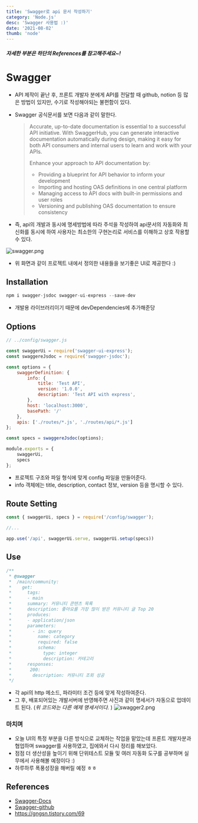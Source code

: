 ```yaml
---
title: 'Swagger로 api 문서 작성하기'
category: 'Node.js'
desc: 'Swagger 사용법 :)'
date: '2021-08-02'
thumb: 'node'
---
```


##### *자세한 부분은 하단의 References를 참고해주세요~!*

# Swagger
- API 제작이 끝난 후, 프론트 개발자 분에게 API를 전달할 때 github, notion 등 많은 방법이 있지만, 수기로 작성해야되는 불편함이 있다.
- Swagger 공식문서를 보면 다음과 같이 말한다.
  
  >  Accurate, up-to-date documentation is essential to a successful API initiative. With SwaggerHub, you can generate interactive documentation automatically during design, making it easy for both API consumers and internal users to learn and work with your APIs.
  >
  >  Enhance your approach to API documentation by: 
  >  - Providing a blueprint for API behavior to inform your development
  >  - Importing and hosting OAS definitions in one central platform 
  >  - Managing access to API docs with built-in permissions and user roles 
  >  - Versioning and publishing OAS documentation to ensure consistency

- 즉, api의 개발과 동시에 명세방법에 따라 주석을 작성하여 api문서의 자동화와 최신화를 동시에 하여 사용자는 최소한의 구현논리로 서비스를 이해하고 상호 작용할 수 있다.

![swagger.png](https://raw.githubusercontent.com/woolarinet/blog_content/main/images/Node.js/swagger/1.png)
- 위 화면과 같이 프로젝트 내에서 정의한 내용들을 보기좋은 UI로 제공한다 :)

## Installation

``` javascript
npm i swagger-jsdoc swagger-ui-express --save-dev
```
- 개발용 라이브러리이기 때문에 devDependencies에 추가해준당

## Options

``` javascript
// ../config/swagger.js

const swaggerUi = require('swagger-ui-express');
const swaggereJsdoc = require('swagger-jsdoc');

const options = {
    swaggerDefinition: {
        info: {
            title: 'Test API',
            version: '1.0.0',
            description: 'Test API with express',
        },
        host: 'localhost:3000',
        basePath: '/'
    },
    apis: ['./routes/*.js', './routes/api/*.js']
};

const specs = swaggereJsdoc(options);

module.exports = {
    swaggerUi,
    specs
};
```
- 프로젝트 구조와 파일 형식에 맞게 config 파일을 만들어준다.
- info 객체에는 title, description, contact 정보, version 등을 명시할 수 있다.

## Route Setting

``` javascript
const { swaggerUi, specs } = require('/config/swagger');

//...

app.use('/api', swaggerUi.serve, swaggerUi.setup(specs))
```

## Use

``` javascript
/**
 * @swagger
 *  /main/community:
 *    get:
 *      tags:
 *      - main
 *      summary: 커뮤니티 콘텐츠 목록
 *      description: 좋아요를 가장 많이 받은 커뮤니티 글 Top 20
 *      produces:
 *      - application/json
 *      parameters:
 *        - in: query
 *          name: category
 *          required: false
 *          schema:
 *            type: integer
 *            description: 카테고리
 *      responses:
 *       200:
 *        description: 커뮤니티 조회 성공
 */
```
- 각 api의 http 메소드, 파라미터 조건 등에 맞게 작성하여준다.
- 그 후, 배포되어있는 개발서버에 반영해주면 사진과 같이 명세서가 자동으로 업데이트 된다. (*위 코드와는 다른 예제 명세서이다.* )
  ![swagger2.png](https://raw.githubusercontent.com/woolarinet/blog_content/main/images/Node.js/swagger/2.png)

### 마치며
- 오늘 UI의 특정 부분을 다른 방식으로 교체하는 작업을 맡았는데 프론트 개발자분과 협업하며 swagger를 사용하였고, 집에와서 다시 정리를 해보았다.
- 점점 더 생산성을 높이기 위해 단위테스트 모듈 및 여러 자동화 도구를 공부하며 실무에서 사용해볼 예정이다 :)
- 하루하루 폭풍성장을 해버릴 예정 ㅎㅎ

## References
- [Swagger-Docs]
- [Swagger-github]
- <https://gngsn.tistory.com/69>

[Swagger-Docs]: https://swagger.io/docs/

[Swagger-github]: https://github.com/OAI/OpenAPI-Specification/blob/main/versions/3.0.3.md#infoObject